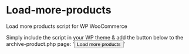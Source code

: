 # Load-more-products
Load more products script for WP WooCommerce

Simply include the script in your WP theme & add the button below to the archive-product.php page: 
'<input type="button" class="load-more button" value="Load more products">'
